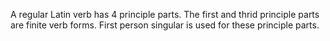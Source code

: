 A regular Latin verb has 4 principle parts. 
The first and thrid principle parts are finite verb forms. First person singular is used for these principle parts.
